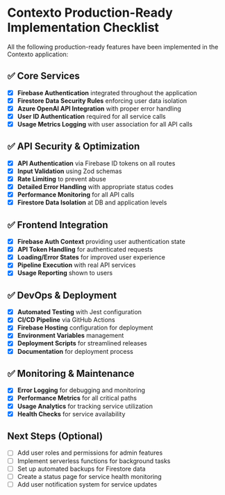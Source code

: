 # Contexto Production-Ready Implementation Checklist

All the following production-ready features have been implemented in the Contexto application:

## ✅ Core Services

- [x] **Firebase Authentication** integrated throughout the application
- [x] **Firestore Data Security Rules** enforcing user data isolation
- [x] **Azure OpenAI API Integration** with proper error handling
- [x] **User ID Authentication** required for all service calls
- [x] **Usage Metrics Logging** with user association for all API calls

## ✅ API Security & Optimization

- [x] **API Authentication** via Firebase ID tokens on all routes
- [x] **Input Validation** using Zod schemas
- [x] **Rate Limiting** to prevent abuse
- [x] **Detailed Error Handling** with appropriate status codes
- [x] **Performance Monitoring** for all API calls
- [x] **Firestore Data Isolation** at DB and application levels

## ✅ Frontend Integration

- [x] **Firebase Auth Context** providing user authentication state
- [x] **API Token Handling** for authenticated requests
- [x] **Loading/Error States** for improved user experience
- [x] **Pipeline Execution** with real API services
- [x] **Usage Reporting** shown to users

## ✅ DevOps & Deployment

- [x] **Automated Testing** with Jest configuration
- [x] **CI/CD Pipeline** via GitHub Actions
- [x] **Firebase Hosting** configuration for deployment
- [x] **Environment Variables** management
- [x] **Deployment Scripts** for streamlined releases
- [x] **Documentation** for deployment process

## ✅ Monitoring & Maintenance

- [x] **Error Logging** for debugging and monitoring
- [x] **Performance Metrics** for all critical paths
- [x] **Usage Analytics** for tracking service utilization
- [x] **Health Checks** for service availability

## Next Steps (Optional)

- [ ] Add user roles and permissions for admin features
- [ ] Implement serverless functions for background tasks
- [ ] Set up automated backups for Firestore data
- [ ] Create a status page for service health monitoring
- [ ] Add user notification system for service updates
